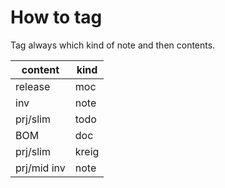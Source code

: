 # How to tag
Tag always which kind of note and then contents.

| content       | kind  |
| ------------- | ----- |
| release       | moc   |
| inv           | note  |
| prj/slim      | todo  |
| BOM           | doc   |
| prj/slim      | kreig |
| prj/mid   inv | note  |
